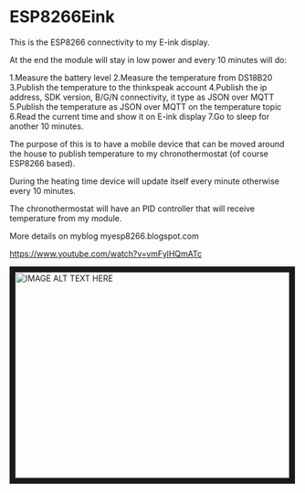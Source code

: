 # ESP8266Eink

This is the ESP8266 connectivity to my E-ink display. 

At the end the module will stay in low power and every 10 minutes will do:

1.Measure the battery level
2.Measure the temperature from DS18B20 
3.Publish the temperature to the thinkspeak account
4.Publish the ip address, SDK version, B/G/N connectivity, it type as JSON over MQTT
5.Publish the temperature as JSON over MQTT on the temperature topic 
6.Read the current time and show it on E-ink display 
7.Go to sleep for another 10 minutes.

The purpose of this is to have a mobile device that can be moved around the house to publish temperature to my chronothermostat (of course ESP8266 based).

During the heating time device will update itself every minute otherwise every 10 minutes.

The chronothermostat will have an PID controller that will receive temperature from my module.

More details on myblog myesp8266.blogspot.com

https://www.youtube.com/watch?v=vmFylHQmATc

<a href="http://www.youtube.com/watch?feature=player_embedded&v=vmFylHQmATc
" target="_blank"><img src="http://img.youtube.com/vi/vmFylHQmATc/1.jpg" 
alt="IMAGE ALT TEXT HERE" width="480" height="360" border="10" /></a>

